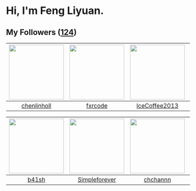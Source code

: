 # Hi, I'm Feng Liyuan.

## My Followers ([124](https://github.com/SunRunAway?tab=followers))

| <img src="https://avatars.githubusercontent.com/u/14999922?v=4" width="150" height="150" /> | <img src="https://avatars.githubusercontent.com/u/13307594?v=4" width="150" height="150" /> | <img src="https://avatars.githubusercontent.com/u/4661589?v=4" width="150" height="150" /> | <img src="https://avatars.githubusercontent.com/u/1446531?v=4" width="150" height="150" /> |
| :-----------------------------------------------------------------------------------------: | :-----------------------------------------------------------------------------------------: | :----------------------------------------------------------------------------------------: | :----------------------------------------------------------------------------------------: |
|                        [chenlinholl](https://github.com/chenlinholl)                        |                            [fxrcode](https://github.com/fxrcode)                            |                      [IceCoffee2013](https://github.com/IceCoffee2013)                     |                           [JmPotato](https://github.com/JmPotato)                          |

| <img src="https://avatars.githubusercontent.com/u/1070352?v=4" width="150" height="150" /> | <img src="https://avatars.githubusercontent.com/u/26863652?v=4" width="150" height="150" /> | <img src="https://avatars.githubusercontent.com/u/4281540?v=4" width="150" height="150" /> | <img src="https://avatars.githubusercontent.com/u/35601156?v=4" width="150" height="150" /> |
| :----------------------------------------------------------------------------------------: | :-----------------------------------------------------------------------------------------: | :----------------------------------------------------------------------------------------: | :-----------------------------------------------------------------------------------------: |
|                              [b41sh](https://github.com/b41sh)                             |                      [Simpleforever](https://github.com/Simpleforever)                      |                           [chchannn](https://github.com/chchannn)                          |                        [macrostring](https://github.com/macrostring)                        |